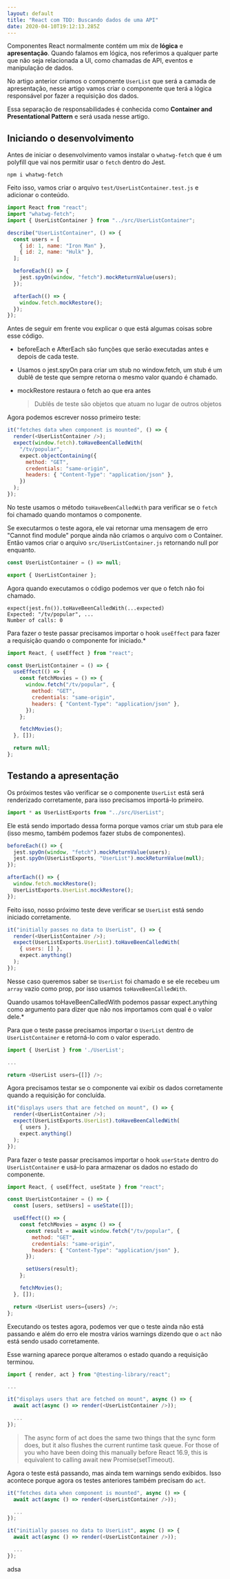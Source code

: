```yaml
---
layout: default
title: "React com TDD: Buscando dados de uma API"
date: 2020-04-10T19:12:13.285Z
---
```

Componentes React normalmente contém um mix de **lógica** e **apresentação**. Quando falamos em lógica, nos referimos a qualquer parte que não seja relacionada a UI, como chamadas de API, eventos e manipulação de dados.

No artigo anterior criamos o componente `UserList` que será a camada de apresentação, nesse artigo vamos criar o componente que terá a lógica responsável por fazer a requisição dos dados.

Essa separação de responsabilidades é conhecida como **Container and Presentational Pattern** e será usada nesse artigo.

## Iniciando o desenvolvimento

Antes de iniciar o desenvolvimento vamos instalar o `whatwg-fetch` que é um polyfill que vai nos permitir usar o `fetch` dentro do Jest.

```shell
npm i whatwg-fetch
```

Feito isso, vamos criar o arquivo `test/UserListContainer.test.js` e adicionar o conteúdo.

```javascript
import React from "react";
import "whatwg-fetch";
import { UserListContainer } from "../src/UserListContainer";

describe("UserListContainer", () => {
  const users = [
    { id: 1, name: "Iron Man" },
    { id: 2, name: "Hulk" },
  ];

  beforeEach(() => {
    jest.spyOn(window, "fetch").mockReturnValue(users);
  });

  afterEach(() => {
    window.fetch.mockRestore();
  });
});
```

Antes de seguir em frente vou explicar o que está algumas coisas sobre esse código.

* beforeEach e AfterEach são funções que serão executadas antes e depois de cada teste.
* Usamos o jest.spyOn para criar um stub no window.fetch, um stub é um dublê de teste que sempre retorna o mesmo valor quando é chamado.
* mockRestore restaura o fetch ao que era antes

  > Dublês de teste são objetos que atuam no lugar de outros objetos

Agora podemos escrever nosso primeiro teste:

```javascript
it("fetches data when component is mounted", () => {
  render(<UserListContainer />);
  expect(window.fetch).toHaveBeenCalledWith(
    "/tv/popular",
    expect.objectContaining({
      method: "GET",
      credentials: "same-origin",
      headers: { "Content-Type": "application/json" },
    })
  );
});
```

No teste usamos o método `toHaveBeenCalledWith` para verificar se o `fetch` foi chamado quando montamos o componente.

Se executarmos o teste agora, ele vai retornar uma mensagem de erro "Cannot find module" porque ainda não criamos o arquivo com o Container. Então vamos criar o arquivo `src/UserListContainer.js` retornando null por enquanto.

```javascript
const UserListContainer = () => null;

export { UserListContainer };
```

Agora quando executamos o código podemos ver que o fetch não foi chamado.

```shell
expect(jest.fn()).toHaveBeenCalledWith(...expected)
Expected: "/tv/popular", ...
Number of calls: 0
```

Para fazer o teste passar precisamos importar o hook `useEffect` para fazer a requisição quando o componente for iniciado.*

```javascript
import React, { useEffect } from "react";

const UserListContainer = () => {
  useEffect(() => {
    const fetchMovies = () => {
      window.fetch("/tv/popular", {
        method: "GET",
        credentials: "same-origin",
        headers: { "Content-Type": "application/json" },
      });
    };

    fetchMovies();
  }, []);

  return null;
};
```

## Testando a apresentação

Os próximos testes vão verificar se o componente `UserList` está será renderizado corretamente, para isso precisamos importá-lo primeiro.

```javascript
import * as UserListExports from "../src/UserList";
```

Ele está sendo importado dessa forma porque vamos criar um stub para ele (isso mesmo, também podemos fazer stubs de componentes).

```javascript
beforeEach(() => {
  jest.spyOn(window, "fetch").mockReturnValue(users);
  jest.spyOn(UserListExports, "UserList").mockReturnValue(null);
});

afterEach(() => {
  window.fetch.mockRestore();
  UserListExports.UserList.mockRestore();
});
```

Feito isso, nosso próximo teste deve verificar se `UserList` está sendo iniciado corretamente.

```javascript
it("initially passes no data to UserList", () => {
  render(<UserListContainer />);
  expect(UserListExports.UserList).toHaveBeenCalledWith(
    { users: [] },
    expect.anything()
  );
});
```

Nesse caso queremos saber se `UserList` foi chamado e se ele recebeu um `array` vazio como prop, por isso usamos `toHaveBeenCalledWith`.

Quando usamos toHaveBeenCalledWith podemos passar expect.anything como argumento para dizer que não nos importamos com qual é o valor dele.*

Para que o teste passe precisamos importar o `UserList` dentro de `UserListContainer` e retorná-lo com o valor esperado.

```javascript
import { UserList } from './UserList';

...

return <UserList users={[]} />;
```

Agora precisamos testar se o componente vai exibir os dados corretamente quando a requisição for concluída.

```javascript
it("displays users that are fetched on mount", () => {
  render(<UserListContainer />);
  expect(UserListExports.UserList).toHaveBeenCalledWith(
    { users },
    expect.anything()
  );
});
```

Para fazer o teste passar precisamos importar o hook `userState` dentro do `UserListContainer` e usá-lo para armazenar os dados no estado do componente.

```javascript
import React, { useEffect, useState } from "react";

const UserListContainer = () => {
  const [users, setUsers] = useState([]);

  useEffect(() => {
    const fetchMovies = async () => {
      const result = await window.fetch("/tv/popular", {
        method: "GET",
        credentials: "same-origin",
        headers: { "Content-Type": "application/json" },
      });

      setUsers(result);
    };

    fetchMovies();
  }, []);

  return <UserList users={users} />;
};
```

Executando os testes agora, podemos ver que o teste ainda não está passando e além do erro ele mostra vários warnings dizendo que o `act` não está sendo usado corretamente.

Esse warning aparece porque alteramos o estado quando a requisição terminou.

```javascript
import { render, act } from "@testing-library/react";

...

it("displays users that are fetched on mount", async () => {
  await act(async () => render(<UserListContainer />));

  ...
});
```

> The async form of act does the same two things that the sync form does, but it also flushes the current runtime task queue. For those of you who have been doing this manually before React 16.9, this is equivalent to calling await new Promise(setTimeout).

Agora o teste está passando, mas ainda tem warnings sendo exibidos. Isso acontece porque agora os testes anteriores também precisam do `act`.

```javascript
it("fetches data when component is mounted", async () => {
  await act(async () => render(<UserListContainer />));

  ...
});

it("initially passes no data to UserList", async () => {
  await act(async () => render(<UserListContainer />));

  ...
});
```

adsa